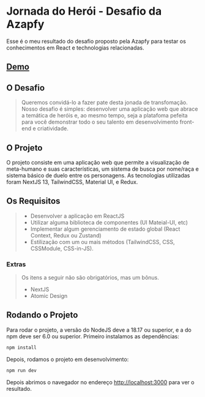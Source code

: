 # Jornada do Herói - Desafio da Azapfy

Esse é o meu resultado do desafio proposto pela Azapfy para testar os conhecimentos em React e
technologias relacionadas.

## [Demo](https://jornada-do-heroi.stellarwind.com.br/)

## O Desafio

> Queremos convidá-lo a fazer pate desta jonada de transfomação. Nosso desafio é
> simples: desenvolver uma aplicação web que abrace a temática de heróis e, ao mesmo tempo,
> seja a platafoma pefeita para você demonstrar todo o seu talento em desenvolvimento front-
> end e criatividade.

## O Projeto

O projeto consiste em uma aplicação web que permite a visualização de meta-humano e suas
características, um sistema de busca por nome/raça e sistema básico de duelo entre os
personagens. As tecnologias utilizadas foram NextJS 13, TailwindCSS, Material UI, e Redux.

## Os Requisitos

> - Desenvolver a aplicação em ReactJS
> - Utilizar alguma biblioteca de componentes (UI Mateial-UI, etc)
> - Implementar algum gerenciamento de estado global (React Context, Redux ou Zustand)
> - Estilização com um ou mais métodos (TailwindCSS, CSS, CSSModule, CSS-in-JS).

### Extras

> Os itens a seguir não são obrigatórios, mas um bônus.
>
> - NextJS
> - Atomic Design

## Rodando o Projeto

Para rodar o projeto, a versão do NodeJS deve a 18.17 ou superior, e a do npm deve ser 6.0 ou superior. Primeiro instalamos as dependências:

```bash
npm install
```

Depois, rodamos o projeto em desenvolvimento:

```bash
npm run dev
```

Depois abrimos o navegador no endereço [http://localhost:3000](http://localhost:3000) para ver o resultado.
